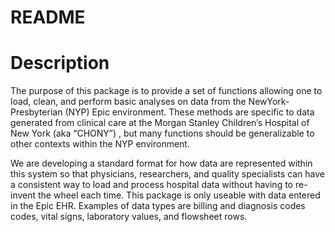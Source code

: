 README
================

# Description

The purpose of this package is to provide a set of functions allowing
one to load, clean, and perform basic analyses on data from the
NewYork-Presbyterian (NYP) Epic environment. These methods are specific
to data generated from clinical care at the Morgan Stanley Children’s
Hospital of New York (aka “CHONY”) , but many functions should be
generalizable to other contexts within the NYP environment.

We are developing a standard format for how data are represented within
this system so that physicians, researchers, and quality specialists can
have a consistent way to load and process hospital data without having
to re-invent the wheel each time. This package is only useable with data
entered in the Epic EHR. Examples of data types are billing and
diagnosis codes codes, vital signs, laboratory values, and flowsheet
rows.
